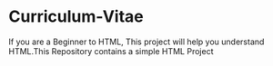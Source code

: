 # Curriculum-Vitae
If you are a Beginner to HTML, This project will help you understand HTML.This Repository contains a simple HTML Project
